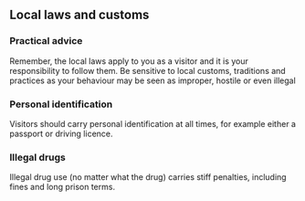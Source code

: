 ## Local laws and customs

### **Practical advice**

Remember, the local laws apply to you as a visitor and it is your responsibility to follow them. Be sensitive to local customs, traditions and practices as your behaviour may be seen as improper, hostile or even illegal

### **Personal identification**

Visitors should carry personal identification at all times, for example either a passport or driving licence.

### **Illegal drugs**

Illegal drug use (no matter what the drug) carries stiff penalties, including fines and long prison terms.